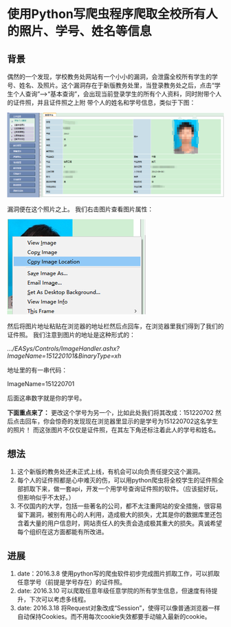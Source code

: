 # 使用Python写爬虫程序爬取全校所有人的照片、学号、姓名等信息

## 背景
偶然的一个发现，学校教务处网站有一个小小的漏洞，会泄露全校所有学生的学号、姓名、及照片。这个漏洞存在于新版教务处里，当登录教务处之后，点击“学生个人查询”-->“基本查询”，会出现当前登录学生的所有个人资料，同时附带个人的证件照，并且证件照之上附
带个人的姓名和学号信息，类似于下图：

![screen1](https://github.com/Root-lee/spider_photos_nuaa/blob/master/screen1.png)

漏洞便在这个照片之上。
我们右击图片查看图片属性：

![screen2](https://github.com/Root-lee/spider_photos_nuaa/blob/master/screen2.png)

然后将图片地址粘贴在浏览器的地址栏然后点回车，在浏览器里我们得到了我们的证件照。
我们注意到图片的地址是这种形式的：

*.../EASys/Controls/ImageHandler.ashx?ImageName=151220101&BinaryType=xh*

地址里的有一串代码：

ImageName=151220701

后面这串数字就是你的学号。

**下面重点来了：**
更改这个学号为另一个，比如此处我们将其改成：151220702 
然后点击回车，你会惊奇的发现现在浏览器里显示的是学号为151220702这名学生的照片！
而这张图片不仅仅是证件照，在其左下角还标注着此人的学号和姓名。

## 想法
1. 这个新版的教务处还未正式上线，有机会可以向负责任提交这个漏洞。
2. 每个人的证件照都是心中难灭的伤，可以用python爬虫将全校学生的证件照全部抓取下来，做一套api，开发一个用学号查询证件照的软件。（应该挺好玩，但影响似乎不太好。）
3. 不仅国内的大学，包括一些著名的公司，都不太注重网站的安全措施，很容易留下漏洞，被别有用心的人利用，造成极大的损失，尤其是你的数据库里还包含着大量的用户信息时，网站责任人的失责会造成极其重大的损失。真诚希望每个组织在这方面都能有所改进。

## 进展
1. date：2016.3.8  使用python写的爬虫软件初步完成图片抓取工作，可以抓取任意学号（前提是学号存在）的证件照。
2. date: 2016.3.10 可以爬取任意年级任意学院的所有学生信息，但速度有待提升，下次可以考虑多线程。
3. date: 2016.3.18 将Request对象改成“Session”，使得可以像普通浏览器一样自动保持Cookies。而不用每次cookie失效都要手动输入最新的cookie。
